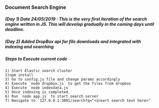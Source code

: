 ### Document Search Engine

##### (Day 1) Date 24/05/2019 : This is the very first iteration of the search engine written in JS. This will develop gradually in the coming days until deadline.

##### (Day 2) Added DropBox api for file downloads and integrated with indexing and searching

##### Steps to Execute current code

```
1) Start Elastic search cluster
2)npm install
3) Go to config.js file and change params accordingly
4) Execute `node dropbox.js` to get the files from dropbox
4) Execute `node indexdata.js`
5) Once indexing is completed.
6) Run `node app.js` to start search server
7) Navigate to `127.0.0.1:3001/search?q="<insert search text here>"

```